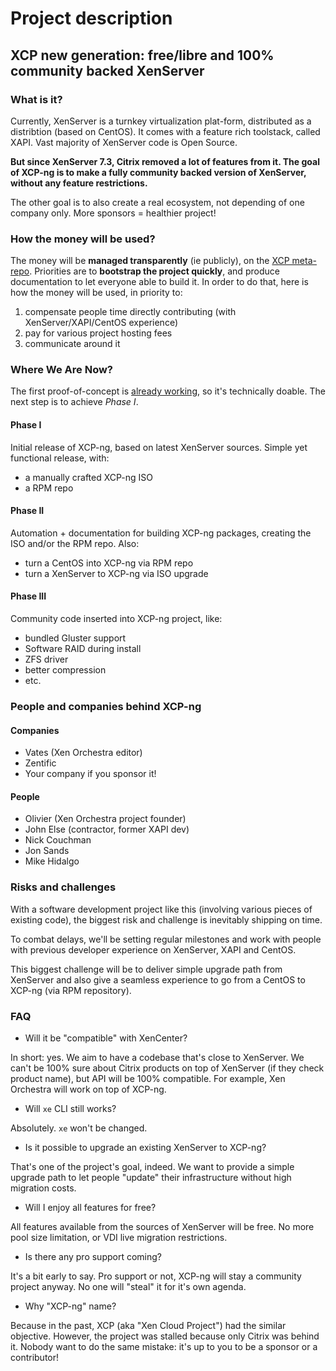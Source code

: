 # Project description

## XCP new generation: free/libre and 100% community backed XenServer

### What is it?

Currently, XenServer is a turnkey virtualization plat-form, distributed as a distribtion (based on CentOS). It comes with a feature rich toolstack, called XAPI. Vast majority of XenServer code is Open Source.

**But since XenServer 7.3, Citrix removed a lot of features from it. The goal of XCP-ng is to make a fully community backed version of XenServer, without any feature restrictions.**

The other goal is to also create a real ecosystem, not depending of one company only. More sponsors = healthier project!

### How the money will be used?

The money will be **managed transparently** (ie publicly), on the [XCP meta-repo](https://github.com/xcp-ng/xcp). Priorities are to **bootstrap the project quickly**, and produce documentation to let everyone able to build it. In order to do that, here is how the money will be used, in priority to:

1. compensate people time directly contributing (with XenServer/XAPI/CentOS experience)
2. pay for various project hosting fees
3. communicate around it

### Where We Are Now?

The first proof-of-concept is [already working](https://xcp-ng.github.io/news/2018/01/22/xcp-ng-on-tracks.html), so it's technically doable. The next step is to achieve *Phase I*.

#### Phase I

Initial release of XCP-ng, based on latest XenServer sources. Simple yet functional release, with:

* a manually crafted XCP-ng ISO
* a RPM repo

#### Phase II

Automation + documentation for building XCP-ng packages, creating the ISO and/or the RPM repo. Also:

* turn a CentOS into XCP-ng via RPM repo
* turn a XenServer to XCP-ng via ISO upgrade

#### Phase III

Community code inserted into XCP-ng project, like:

* bundled Gluster support
* Software RAID during install
* ZFS driver
* better compression
* etc.

### People and companies behind XCP-ng

#### Companies

* Vates (Xen Orchestra editor)
* Zentific
* Your company if you sponsor it!

#### People

* Olivier (Xen Orchestra project founder)
* John Else (contractor, former XAPI dev)
* Nick Couchman
* Jon Sands
* Mike Hidalgo

### Risks and challenges

With a software development project like this (involving various pieces of existing code), the biggest risk and challenge is inevitably shipping on time.

To combat delays, we'll be setting regular milestones and work with people with previous developer experience on XenServer, XAPI and CentOS.

This biggest challenge will be to deliver simple upgrade path from XenServer and also give a seamless experience to go from a CentOS to XCP-ng (via RPM repository).

### FAQ

* Will it be "compatible" with XenCenter?

In short: yes. We aim to have a codebase that's close to XenServer. We can't be 100% sure about Citrix products on top of XenServer (if they check product name), but API will be 100% compatible. For example, Xen Orchestra will work on top of XCP-ng.

* Will `xe` CLI still works?

Absolutely. `xe` won't be changed.

* Is it possible to upgrade an existing XenServer to XCP-ng?

That's one of the project's goal, indeed. We want to provide a simple upgrade path to let people "update" their infrastructure without high migration costs.

* Will I enjoy all features for free?

All features available from the sources of XenServer will be free. No more pool size limitation, or VDI live migration restrictions.

* Is there any pro support coming?

It's a bit early to say. Pro support or not, XCP-ng will stay a community project anyway. No one will "steal" it for it's own agenda.

* Why "XCP-ng" name?

Because in the past, XCP (aka "Xen Cloud Project") had the similar objective. However, the project was stalled because only Citrix was behind it. Nobody want to do the same mistake: it's up to you to be a sponsor or a contributor!